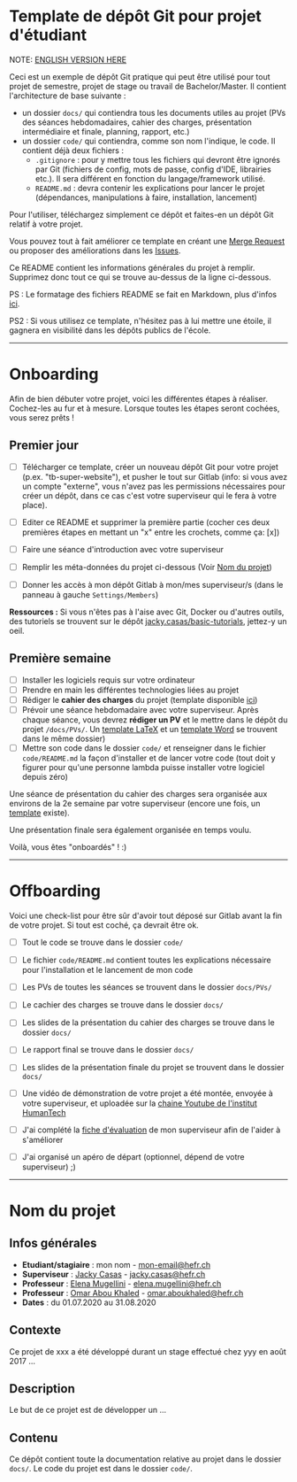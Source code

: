 Template de dépôt Git pour projet d'étudiant
============================================

NOTE: [ENGLISH VERSION HERE](README-en.md)

Ceci est un exemple de dépôt Git pratique qui peut être utilisé pour tout projet de semestre, projet de stage ou travail de Bachelor/Master. Il contient l'architecture de base suivante :

- un dossier `docs/` qui contiendra tous les documents utiles au projet (PVs des séances hebdomadaires, cahier des charges, présentation intermédiaire et finale, planning, rapport, etc.)
- un dossier `code/` qui contiendra, comme son nom l'indique, le code. Il contient déjà deux fichiers :
	- `.gitignore` : pour y mettre tous les fichiers qui devront être ignorés par Git (fichiers de config, mots de passe, config d'IDE, librairies etc.). Il sera différent en fonction du langage/framework utilisé.
	- `README.md` : devra contenir les explications pour lancer le projet (dépendances, manipulations à faire, installation, lancement)

Pour l'utiliser, téléchargez simplement ce dépôt et faites-en un dépôt Git relatif à votre projet.

Vous pouvez tout à fait améliorer ce template en créant une [Merge Request](https://gitlab.forge.hefr.ch/jacky.casas/student-project-template/merge_requests) ou proposer des améliorations dans les [Issues](https://gitlab.forge.hefr.ch/jacky.casas/student-project-template/issues).

Ce README contient les informations générales du projet à remplir. Supprimez donc tout ce qui se trouve au-dessus de la ligne ci-dessous.

PS : Le formatage des fichiers README se fait en Markdown, plus d'infos [ici](https://github.com/adam-p/markdown-here/wiki/Markdown-Cheatsheet).

PS2 : Si vous utilisez ce template, n'hésitez pas à lui mettre une étoile, il gagnera en visibilité dans les dépôts publics de l'école.

--------------------------------------------------------------------------

Onboarding
==========

Afin de bien débuter votre projet, voici les différentes étapes à réaliser. Cochez-les au fur et à mesure. Lorsque toutes les étapes seront cochées, vous serez prêts !


Premier jour
------------

- [ ] Télécharger ce template, créer un nouveau dépôt Git pour votre projet (p.ex. "tb-super-website"), et pusher le tout sur Gitlab (info: si vous avez un compte "externe", vous n'avez pas les permissions nécessaires pour créer un dépôt, dans ce cas c'est votre superviseur qui le fera à votre place).
- [ ] Editer ce README et supprimer la première partie (cocher ces deux premières étapes en mettant un "x" entre les crochets, comme ça: [x])
- [ ] Faire une séance d'introduction avec votre superviseur
- [ ] Remplir les méta-données du projet ci-dessous (Voir [Nom du projet](#nom-du-projet))
- [ ] Donner les accès à mon dépôt Gitlab à mon/mes superviseur/s (dans le panneau à gauche `Settings/Members`)


**Ressources :** Si vous n'êtes pas à l'aise avec Git, Docker ou d'autres outils, des tutoriels se trouvent sur le dépôt [jacky.casas/basic-tutorials](https://gitlab.forge.hefr.ch/jacky.casas/basic-tutorials), jettez-y un oeil.


Première semaine
----------------

- [ ] Installer les logiciels requis sur votre ordinateur
- [ ] Prendre en main les différentes technologies liées au projet
- [ ] Rédiger le **cahier des charges** du projet (template disponible [ici](/docs/templates/CahierDesCharges-Template.docx))
- [ ] Prévoir une séance hebdomadaire avec votre superviseur. Après chaque séance, vous devrez **rédiger un PV** et le mettre dans le dépôt du projet `/docs/PVs/`. Un [template LaTeX](/docs/PVs/template/pv.tex) et un [template Word](/docs/PVs/template/PV-Template.docx) se trouvent dans le même dossier)
- [ ] Mettre son code dans le dossier `code/` et renseigner dans le fichier `code/README.md` la façon d'installer et de lancer votre code (tout doit y figurer pour qu'une personne lambda puisse installer votre logiciel depuis zéro)

Une séance de présentation du cahier des charges sera organisée aux environs de la 2e semaine par votre superviseur (encore une fois, un [template](/docs/templates/Presentation-Template.pptx) existe).

Une présentation finale sera également organisée en temps voulu.

Voilà, vous êtes "onboardés" ! :)

--------------------------------------------------------------------------
Offboarding
===========

Voici une check-list pour être sûr d'avoir tout déposé sur Gitlab avant la fin de votre projet. Si tout est coché, ça devrait être ok.

- [ ] Tout le code se trouve dans le dossier `code/`
- [ ] Le fichier `code/README.md` contient toutes les explications nécessaire pour l'installation et le lancement de mon code
- [ ] Les PVs de toutes les séances se trouvent dans le dossier `docs/PVs/`
- [ ] Le cachier des charges se trouve dans le dossier `docs/`
- [ ] Les slides de la présentation du cahier des charges se trouve dans le dossier `docs/`
- [ ] Le rapport final se trouve dans le dossier `docs/`
- [ ] Les slides de la présentation finale du projet se trouvent dans le dossier `docs/`
- [ ] Une vidéo de démonstration de votre projet a été montée, envoyée à votre superviseur, et uploadée sur la [chaine Youtube de l'institut HumanTech](https://www.youtube.com/user/MISGchannel)
- [ ] J'ai complété la [fiche d'évaluation](docs/supervision-evaluation.md) de mon superviseur afin de l'aider à s'améliorer
- [ ] J'ai organisé un apéro de départ (optionnel, dépend de votre superviseur) ;)


--------------------------------------------------------------------------
Nom du projet
=============

Infos générales
---------------

- **Etudiant/stagiaire** : mon nom - mon-email@hefr.ch
- **Superviseur** : [Jacky Casas](https://gitlab.forge.hefr.ch/jacky.casas) - jacky.casas@hefr.ch
- **Professeur** : [Elena Mugellini](https://gitlab.forge.hefr.ch/elena.mugellini) - elena.mugellini@hefr.ch
- **Professeur** : [Omar Abou Khaled](https://gitlab.forge.hefr.ch/omar.aboukhaled) - omar.aboukhaled@hefr.ch
- **Dates** : du 01.07.2020 au 31.08.2020


Contexte
--------

Ce projet de xxx a été développé durant un stage effectué chez yyy en août 2017 ...


Description
-----------

Le but de ce projet est de développer un ...


Contenu
-------

Ce dépôt contient toute la documentation relative au projet dans le dossier `docs/`. Le code du projet est dans le dossier `code/`.